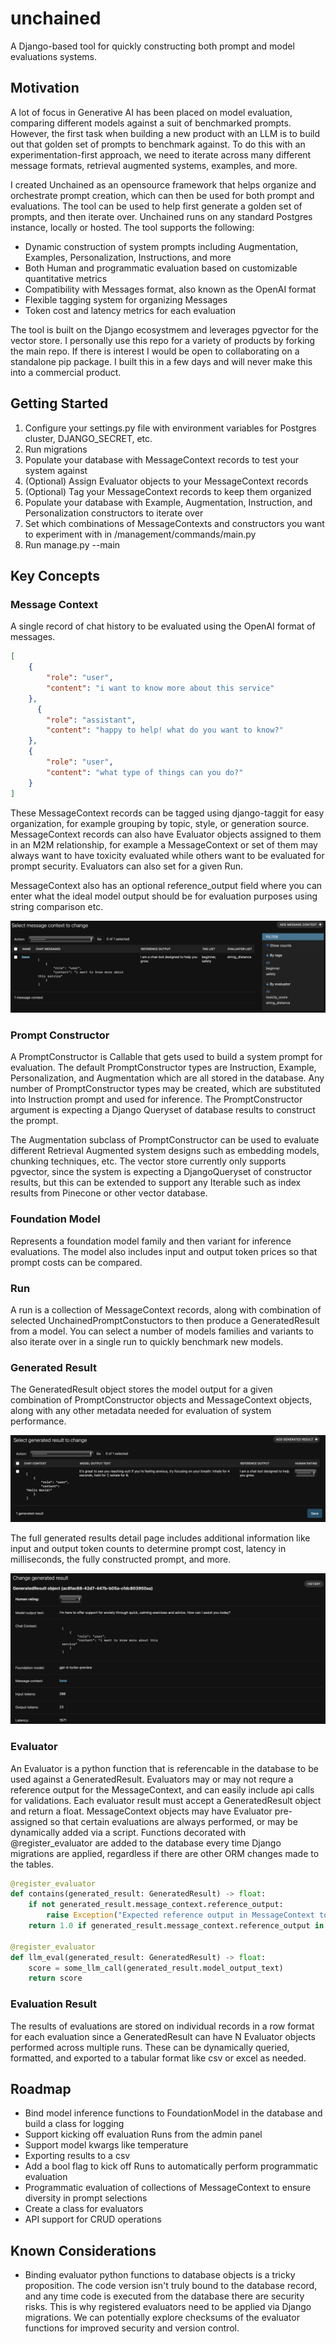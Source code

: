 # unchained

A Django-based tool for quickly constructing both prompt and model evaluations systems. 

## Motivation

A lot of focus in Generative AI has been placed on model evaluation, comparing different models against a suit of 
benchmarked prompts. However, the first task when building a new product with an LLM is to build out that golden 
set of prompts to benchmark against. To do this with an experimentation-first approach, we need to iterate across many
different message formats, retrieval augmented systems, examples, and more.  

I created Unchained as an opensource framework that helps organize and orchestrate prompt creation, which can then
be used for both prompt and evaluations. The tool can be used to help first generate a golden set of prompts, and then 
iterate over. Unchained runs on any standard Postgres instance, locally or hosted. The tool supports the following:

- Dynamic construction of system prompts including Augmentation, Examples, Personalization, Instructions, and more
- Both Human and programmatic evaluation based on customizable quantitative metrics
- Compatibility with Messages format, also known as the OpenAI format
- Flexible tagging system for organizing Messages
- Token cost and latency metrics for each evaluation

The tool is built on the Django ecosystmem and leverages pgvector for the vector store. I personally use this repo for a 
variety of products by forking the main repo. If there is interest I would be open to collaborating on a standalone
pip package. I built this in a few days and will never make this into a commercial product. 

## Getting Started

1. Configure your settings.py file with environment variables for Postgres cluster, DJANGO_SECRET, etc.
2. Run migrations
3. Populate your database with MessageContext records to test your system against
4. (Optional) Assign Evaluator objects to your MessageContext records
5. (Optional) Tag your MessageContext records to keep them organized
6. Populate your database with Example, Augmentation, Instruction, and Personalization constructors to iterate over
7. Set which combinations of MessageContexts and constructors you want to experiment with in /management/commands/main.py
8. Run manage.py --main 

## Key Concepts

### Message Context
A single record of chat history to be evaluated using the OpenAI format of messages. 

```json
[
    {
        "role": "user",
        "content": "i want to know more about this service"
    },
      {
        "role": "assistant",
        "content": "happy to help! what do you want to know?"
    },
    {
        "role": "user",
        "content": "what type of things can you do?"
    }
]
```
These MessageContext records can be
tagged using django-taggit for easy organization, for example grouping by topic, style, or generation source.
MessageContext records can also have Evaluator objects assigned to them in an M2M relationship, for example a MessageContext
or set of them may always want to have toxicity evaluated while others want to be evaluated for prompt security. Evaluators
can also set for a given Run. 

MessageContext also has an optional reference_output field where you can enter what the ideal model output should be for 
evaluation purposes using string comparison etc.

![alt text](readme/messages-screenshot.png)

### Prompt Constructor
A PromptConstructor is Callable that gets used to build a system prompt for evaluation. The default PromptConstructor
types are Instruction, Example, Personalization, and Augmentation which are all stored in the database. Any number
of PromptConstructor types may be created, which are substituted into Instruction prompt and used for inference. The 
PromptConstructor argument is expecting a Django Queryset of database results to construct the prompt. 

The Augmentation subclass of PromptConstructor can be used to evaluate different Retrieval Augmented system designs
such as embedding models, chunking techniques, etc. The vector store currently only supports pgvector, since the 
system is expecting a DjangoQueryset of constructor results, but this can be extended to support any Iterable such as
index results from Pinecone or other vector database. 

### Foundation Model

Represents a foundation model family and then variant for inference evaluations. The model also includes input and output
token prices so that prompt costs can be compared. 

### Run
A run is a collection of MessageContext records, along with combination of selected UnchainedPromptConstuctors to then 
produce a GeneratedResult from a model. You can select a number of models families and variants to also iterate over in 
a single run to quickly benchmark new models.


### Generated Result

The GeneratedResult object stores the model output for a given combination of PromptConstructor objects and MessageContext
objects, along with any other metadata needed for evaluation of system performance. 

![alt text](readme/results-screenshot.png)

The full generated results detail page includes additional information like input and output token counts to determine
prompt cost, latency in milliseconds, the fully constructed prompt, and more.

![alt text](readme/complete-results-screenshot.png)

### Evaluator

An Evaluator is a python function that is referencable in the database to be used against a GeneratedResult. Evaluators
may or may not requre a reference output for the MessageContext, and can easily include api calls for validations. Each
evaluator result must accept a GeneratedResult object and return a float. MessageContext objects may have Evaluator 
pre-assigned so that certain evaluations are always performed, or may be dynamically added via a script. Functions 
decorated with @register_evaluator are added to the database every time Django migrations are applied, regardless if
there are other ORM changes made to the tables. 

```python
@register_evaluator
def contains(generated_result: GeneratedResult) -> float:
    if not generated_result.message_context.reference_output:
        raise Exception("Expected reference output in MessageContext to evaluation")    
    return 1.0 if generated_result.message_context.reference_output in generated_result.model_output_text else 0

@register_evaluator
def llm_eval(generated_result: GeneratedResult) -> float:
    score = some_llm_call(generated_result.model_output_text)
    return score
```


### Evaluation Result
The results of evaluations are stored on individual records in a row format for each evaluation since a GeneratedResult
can have N Evaluator objects performed across multiple runs. These can be dynamically queried, formatted, and exported to
a tabular format like csv or excel as needed. 

## Roadmap
- Bind model inference functions to FoundationModel in the database and build a class for logging
- Support kicking off evaluation Runs from the admin panel
- Support model kwargs like temperature
- Exporting results to a csv
- Add a bool flag to kick off Runs to automatically perform programmatic evaluation
- Programmatic evaluation of collections of MessageContext to ensure diversity in prompt selections 
- Create a class for evaluators
- API support for CRUD operations


## Known Considerations 
- Binding evaluator python functions to database objects is a tricky proposition. The code version isn't truly bound to 
the database record, and any time code is executed from the database there are security risks. This is why registered
evaluators need to be applied via Django migrations. We can potentially explore checksums of the evaluator functions
for improved security and version control. 
